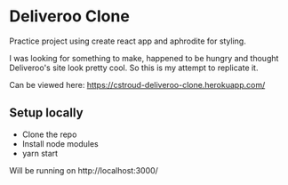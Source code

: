# Deliveroo Clone

Practice project using create react app and aphrodite for styling.

I was looking for something to make, happened to be hungry and thought
Deliveroo's site look pretty cool. So this is my attempt to replicate it.

Can be viewed here: https://cstroud-deliveroo-clone.herokuapp.com/

## Setup locally

- Clone the repo
- Install node modules
- yarn start

Will be running on http://localhost:3000/

